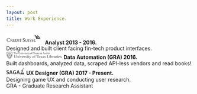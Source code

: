 ```yaml
---
layout: post
title: Work Experience.
---
```


<img src="public/Credit_Suisse_Logo.svg" width="20%" height="20%"/>
<b>Analyst 2013 - 2016.</b> <br/>Designed and built client facing fin-tech product interfaces.

<br/>
<img src="public/UT_Libraries.svg" width="30%" height="30%"/>
<b>Data Automation (GRA) 2016.</b> <br/>Built dashboards, analyzed data, scraped API-less vendors and read books!

<br/>
<img src="public/SAGAlogo.png" width="10%" height="10%"/>
<b>UX Designer (GRA) 2017 - Present.</b> <br/>Designing game UX and conducting user research.

<div class="message">
	GRA - Graduate Research Assistant
</div>